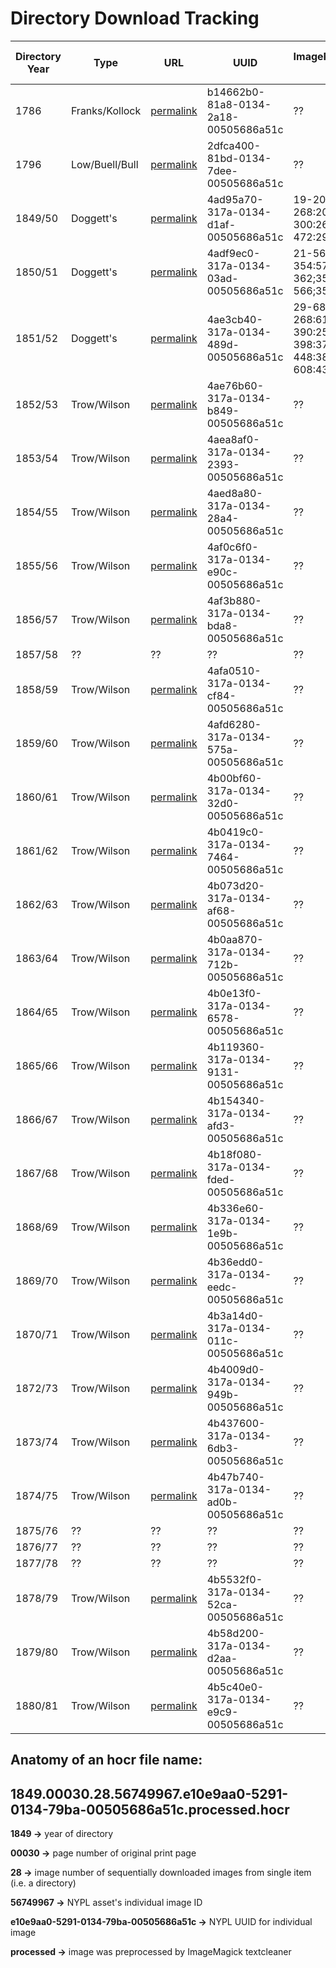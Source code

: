 # Directory Download Tracking

| Directory Year  | Type  |  URL | UUID | ImageRange:PageRange Map | Sample Page | Recommended training data year |
| ------------- | ------------- | ------------- | ------------- | ------------- | ------------- | ------------- |
| 1786     | Franks/Kollock |  <a href="https://digitalcollections.nypl.org/items/746a3160-d5c9-0134-e994-00505686d14e">permalink</a> | b14662b0-81a8-0134-2a18-00505686a51c | ?? | ?? | ?? |
| 1796     | Low/Buell/Bull |  <a href="https://digitalcollections.nypl.org/items/06bd1de0-d75d-0134-7fcb-00505686d14e">permalink</a> | 2dfca400-81bd-0134-7dee-00505686a51c | ?? | ?? | ?? |
| 1849/50  | Doggett's  |  <a href="https://digitalcollections.nypl.org/items/de9d5570-5291-0134-74fc-00505686a51c">permalink</a> | 4ad95a70-317a-0134-d1af-00505686a51c | 19-206:21-208;209-268:209-268;271-300:269-298;303-472:299-468 | <a href="https://digitalcollections.nypl.org/items/de9d5570-5291-0134-74fc-00505686a51c#/?uuid=e0580250-5291-0134-d311-00505686a51c">Page 22</a> | 1849 |
| 1850/51  | Doggett's |  <a href="https://digitalcollections.nypl.org/items/7b3fbb00-5293-0134-b386-00505686a51c">permalink</a>  | 4adf9ec0-317a-0134-03ad-00505686a51c | 21-56:21-56;59-354:57-352;357-362;353-358;365-566;359-560 | <a href="https://digitalcollections.nypl.org/items/7b3fbb00-5293-0134-b386-00505686a51c#/?uuid=80e75270-5293-0134-46bc-00505686a51c">Page 60</a> | 1849 |
| 1851/52  | Doggett's |  <a href="https://digitalcollections.nypl.org/items/023b8530-5295-0134-4c9c-00505686a51c">permalink</a>  | 4ae3cb40-317a-0134-489d-00505686a51c | 29-68:21-60;71-268:61-258;271-390:259-378;393-398:379-384;401-448:385-432;451-608:433-590; | <a href="https://digitalcollections.nypl.org/items/023b8530-5295-0134-4c9c-00505686a51c#/?uuid=06a76800-5295-0134-116e-00505686a51c">Page 59</a> | 1849 |
| 1852/53  | Trow/Wilson | <a href="https://digitalcollections.nypl.org/items/3f790190-5298-0134-517e-00505686a51c">permalink</a> | 4ae76b60-317a-0134-b849-00505686a51c  | ?? | ?? | 1849 |
| 1853/54  | Trow/Wilson | <a href="https://digitalcollections.nypl.org/items/d8b8ac20-5299-0134-e59e-00505686a51c">permalink</a> | 4aea8af0-317a-0134-2393-00505686a51c | ?? | ?? | ?? |
| 1854/55  | Trow/Wilson | <a href="https://digitalcollections.nypl.org/items/d73e7cd0-529b-0134-92d5-00505686a51c">permalink</a> | 4aed8a80-317a-0134-28a4-00505686a51c | ?? | ?? | ?? |
| 1855/56  | Trow/Wilson | <a href="https://digitalcollections.nypl.org/items/f283bb50-52ac-0134-0b4b-00505686a51c">permalink</a> | 4af0c6f0-317a-0134-e90c-00505686a51c | ?? | ?? | ?? |
| 1856/57  | Trow/Wilson | <a href="https://digitalcollections.nypl.org/items/8f502510-52b4-0134-dacd-00505686a51c">permalink</a> | 4af3b880-317a-0134-bda8-00505686a51c | ?? | ?? | ?? |
| 1857/58  | ?? | ?? | ?? | ?? | ?? | ?? |
| 1858/59  | Trow/Wilson | <a href="https://digitalcollections.nypl.org/items/83c244c0-52b8-0134-354a-00505686a51c">permalink</a> | 4afa0510-317a-0134-cf84-00505686a51c | ?? | ?? | ?? |
| 1859/60  | Trow/Wilson | <a href="https://digitalcollections.nypl.org/items/4f239540-52bb-0134-5039-00505686a51c">permalink</a> | 4afd6280-317a-0134-575a-00505686a51c | ?? | ?? | ?? |
| 1860/61  | Trow/Wilson | <a href="https://digitalcollections.nypl.org/items/59b5b330-52be-0134-feef-00505686a51c">permalink</a> | 4b00bf60-317a-0134-32d0-00505686a51c | ?? | ?? | ?? |
| 1861/62  | Trow/Wilson | <a href="https://digitalcollections.nypl.org/items/23010ba0-52c0-0134-9308-00505686a51c">permalink</a> | 4b0419c0-317a-0134-7464-00505686a51c | ?? | ?? | ?? |
| 1862/63  | Trow/Wilson | <a href="https://digitalcollections.nypl.org/items/c2ab5490-5356-0134-0971-00505686a51c">permalink</a> | 4b073d20-317a-0134-af68-00505686a51c | ?? | ?? | ?? |
| 1863/64  | Trow/Wilson | <a href="https://digitalcollections.nypl.org/items/9574e160-535a-0134-fcf1-00505686a51c">permalink</a> | 4b0aa870-317a-0134-712b-00505686a51c | ?? | ?? | ?? |
| 1864/65  | Trow/Wilson | <a href="https://digitalcollections.nypl.org/items/7b8012d0-535c-0134-fe5e-00505686a51c">permalink</a> | 4b0e13f0-317a-0134-6578-00505686a51c | ?? | ?? | ?? |
| 1865/66  | Trow/Wilson | <a href="https://digitalcollections.nypl.org/items/258b7470-5361-0134-8a14-00505686a51c">permalink</a> | 4b119360-317a-0134-9131-00505686a51c | ?? | ?? | ?? |
| 1866/67  | Trow/Wilson | <a href="https://digitalcollections.nypl.org/items/f02a69a0-5363-0134-aba2-00505686a51c">permalink</a> | 4b154340-317a-0134-afd3-00505686a51c | ?? | ?? | ?? |
| 1867/68  | Trow/Wilson | <a href="https://digitalcollections.nypl.org/items/46e14e50-536e-0134-b015-00505686a51c">permalink</a> | 4b18f080-317a-0134-fded-00505686a51c | ?? | ?? | ?? |
| 1868/69  | Trow/Wilson | <a href="https://digitalcollections.nypl.org/items/c7aef1e0-5370-0134-55bb-00505686a51c">permalink</a> | 4b336e60-317a-0134-1e9b-00505686a51c | ?? | ?? | ?? |
| 1869/70  | Trow/Wilson | <a href="https://digitalcollections.nypl.org/items/050245b0-5374-0134-ac00-00505686a51c">permalink</a> | 4b36edd0-317a-0134-eedc-00505686a51c | ?? | ?? | ?? |
| 1870/71  | Trow/Wilson | <a href="https://digitalcollections.nypl.org/items/37dd46b0-58c9-0134-07e4-00505686a51c">permalink</a> | 4b3a14d0-317a-0134-011c-00505686a51c | ?? | ?? | ?? |
| 1872/73  | Trow/Wilson | <a href="https://digitalcollections.nypl.org/items/03248300-5cce-0134-c989-00505686a51c">permalink</a> | 4b4009d0-317a-0134-949b-00505686a51c | ?? | ?? | ?? |
| 1873/74  | Trow/Wilson | <a href="https://digitalcollections.nypl.org/items/61a3c530-5ce4-0134-84fe-00505686a51c">permalink</a> | 4b437600-317a-0134-6db3-00505686a51c | ?? | ?? | ?? |
| 1874/75  | Trow/Wilson | <a href="https://digitalcollections.nypl.org/items/70f61630-5ce9-0134-91b0-00505686a51c">permalink</a> | 4b47b740-317a-0134-ad0b-00505686a51c | ?? | ?? | ?? |
| 1875/76  | ?? | ?? | ?? | ?? | ?? | ?? |
| 1876/77  | ?? | ?? | ?? | ?? | ?? | ?? | 
| 1877/78  | ?? | ?? | ?? | ?? | ?? | ?? | 
| 1878/79  | Trow/Wilson | <a href="https://digitalcollections.nypl.org/items/c75af660-60dd-0134-6879-00505686a51c">permalink</a> | 4b5532f0-317a-0134-52ca-00505686a51c | ?? | ?? | ?? |
| 1879/80  | Trow/Wilson | <a href="https://digitalcollections.nypl.org/items/8177fed0-6c6f-0134-8440-00505686a51c">permalink</a> | 4b58d200-317a-0134-d2aa-00505686a51c | ?? | ?? | ?? |
| 1880/81  | Trow/Wilson | <a href="https://digitalcollections.nypl.org/items/12df7770-6bde-0134-5d34-00505686a51c">permalink</a> | 4b5c40e0-317a-0134-e9c9-00505686a51c | ?? | ?? | ?? |



## Anatomy of an hocr file name:

1849.00030.28.56749967.e10e9aa0-5291-0134-79ba-00505686a51c.processed.hocr
------------

**1849 ->** year of directory

**00030 ->** page number of original print page

**28 ->** image number of sequentially downloaded images from single item (i.e. a directory)

**56749967 ->** NYPL asset's individual image ID

**e10e9aa0-5291-0134-79ba-00505686a51c ->** NYPL UUID for individual image

**processed ->** image was preprocessed by ImageMagick textcleaner




